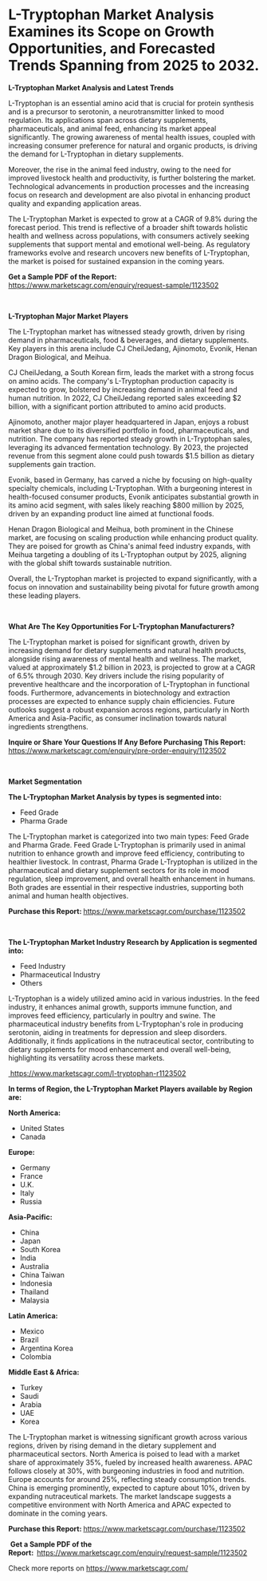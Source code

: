 <p><h1>L-Tryptophan Market Analysis Examines its Scope on Growth Opportunities, and Forecasted Trends Spanning from 2025 to 2032.</h1></p><p><strong>L-Tryptophan Market Analysis and Latest Trends</strong></p>
<p><p>L-Tryptophan is an essential amino acid that is crucial for protein synthesis and is a precursor to serotonin, a neurotransmitter linked to mood regulation. Its applications span across dietary supplements, pharmaceuticals, and animal feed, enhancing its market appeal significantly. The growing awareness of mental health issues, coupled with increasing consumer preference for natural and organic products, is driving the demand for L-Tryptophan in dietary supplements. </p><p>Moreover, the rise in the animal feed industry, owing to the need for improved livestock health and productivity, is further bolstering the market. Technological advancements in production processes and the increasing focus on research and development are also pivotal in enhancing product quality and expanding application areas. </p><p>The L-Tryptophan Market is expected to grow at a CAGR of 9.8% during the forecast period. This trend is reflective of a broader shift towards holistic health and wellness across populations, with consumers actively seeking supplements that support mental and emotional well-being. As regulatory frameworks evolve and research uncovers new benefits of L-Tryptophan, the market is poised for sustained expansion in the coming years.</p></p>
<p><strong>Get a Sample PDF of the Report:&nbsp;</strong> <a href="https://www.marketscagr.com/enquiry/request-sample/1123502?utm_campaign=2992&utm_medium=2&utm_source=Github&utm_content=ia&utm_term=04042025&utm_id=l-tryptophan">https://www.marketscagr.com/enquiry/request-sample/1123502</a></p>
<p>&nbsp;</p>
<p><strong>L-Tryptophan Major Market Players</strong></p>
<p><p>The L-Tryptophan market has witnessed steady growth, driven by rising demand in pharmaceuticals, food & beverages, and dietary supplements. Key players in this arena include CJ CheilJedang, Ajinomoto, Evonik, Henan Dragon Biological, and Meihua.</p><p>CJ CheilJedang, a South Korean firm, leads the market with a strong focus on amino acids. The company's L-Tryptophan production capacity is expected to grow, bolstered by increasing demand in animal feed and human nutrition.  In 2022, CJ CheilJedang reported sales exceeding $2 billion, with a significant portion attributed to amino acid products.</p><p>Ajinomoto, another major player headquartered in Japan, enjoys a robust market share due to its diversified portfolio in food, pharmaceuticals, and nutrition. The company has reported steady growth in L-Tryptophan sales, leveraging its advanced fermentation technology. By 2023, the projected revenue from this segment alone could push towards $1.5 billion as dietary supplements gain traction.</p><p>Evonik, based in Germany, has carved a niche by focusing on high-quality specialty chemicals, including L-Tryptophan. With a burgeoning interest in health-focused consumer products, Evonik anticipates substantial growth in its amino acid segment, with sales likely reaching $800 million by 2025, driven by an expanding product line aimed at functional foods.</p><p>Henan Dragon Biological and Meihua, both prominent in the Chinese market, are focusing on scaling production while enhancing product quality. They are poised for growth as China's animal feed industry expands, with Meihua targeting a doubling of its L-Tryptophan output by 2025, aligning with the global shift towards sustainable nutrition.</p><p>Overall, the L-Tryptophan market is projected to expand significantly, with a focus on innovation and sustainability being pivotal for future growth among these leading players.</p></p>
<p>&nbsp;</p>
<p><strong>What Are The Key Opportunities For L-Tryptophan Manufacturers?</strong></p>
<p><p>The L-Tryptophan market is poised for significant growth, driven by increasing demand for dietary supplements and natural health products, alongside rising awareness of mental health and wellness. The market, valued at approximately $1.2 billion in 2023, is projected to grow at a CAGR of 6.5% through 2030. Key drivers include the rising popularity of preventive healthcare and the incorporation of L-Tryptophan in functional foods. Furthermore, advancements in biotechnology and extraction processes are expected to enhance supply chain efficiencies. Future outlooks suggest a robust expansion across regions, particularly in North America and Asia-Pacific, as consumer inclination towards natural ingredients strengthens.</p></p>
<p><strong>Inquire or Share Your Questions If Any Before Purchasing This Report:</strong> <a href="https://www.marketscagr.com/enquiry/pre-order-enquiry/1123502?utm_campaign=2992&utm_medium=2&utm_source=Github&utm_content=ia&utm_term=04042025&utm_id=l-tryptophan">https://www.marketscagr.com/enquiry/pre-order-enquiry/1123502</a></p>
<p>&nbsp;</p>
<p><strong>Market Segmentation</strong></p>
<p><strong>The L-Tryptophan Market Analysis by types is segmented into:</strong></p>
<p><ul><li>Feed Grade</li><li>Pharma Grade</li></ul></p>
<p><p>The L-Tryptophan market is categorized into two main types: Feed Grade and Pharma Grade. Feed Grade L-Tryptophan is primarily used in animal nutrition to enhance growth and improve feed efficiency, contributing to healthier livestock. In contrast, Pharma Grade L-Tryptophan is utilized in the pharmaceutical and dietary supplement sectors for its role in mood regulation, sleep improvement, and overall health enhancement in humans. Both grades are essential in their respective industries, supporting both animal and human health objectives.</p></p>
<p><strong>Purchase this Report:&nbsp;</strong><a href="https://www.marketscagr.com/purchase/1123502?utm_campaign=2992&utm_medium=2&utm_source=Github&utm_content=ia&utm_term=04042025&utm_id=l-tryptophan">https://www.marketscagr.com/purchase/1123502</a></p>
<p>&nbsp;</p>
<p><strong>The L-Tryptophan Market Industry Research by Application is segmented into:</strong></p>
<p><ul><li>Feed Industry</li><li>Pharmaceutical Industry</li><li>Others</li></ul></p>
<p><p>L-Tryptophan is a widely utilized amino acid in various industries. In the feed industry, it enhances animal growth, supports immune function, and improves feed efficiency, particularly in poultry and swine. The pharmaceutical industry benefits from L-Tryptophan's role in producing serotonin, aiding in treatments for depression and sleep disorders. Additionally, it finds applications in the nutraceutical sector, contributing to dietary supplements for mood enhancement and overall well-being, highlighting its versatility across these markets.</p></p>
<p><a href="https://www.marketscagr.com/l-tryptophan-r1123502?utm_campaign=2992&utm_medium=2&utm_source=Github&utm_content=ia&utm_term=04042025&utm_id=l-tryptophan">&nbsp;https://www.marketscagr.com/l-tryptophan-r1123502</a></p>
<p><strong>In terms of Region, the L-Tryptophan Market Players available by Region are:</strong></p>
<p>
    <p> <strong> North America: </strong>
        <ul>
            <li>United States</li>
            <li>Canada</li>
        </ul>
        </p> 
    <p> <strong> Europe: </strong>
        <ul>
            <li>Germany</li>
            <li>France</li>
            <li>U.K.</li>
            <li>Italy</li>
            <li>Russia</li>
        </ul>
        </p> 
    <p> <strong> Asia-Pacific: </strong>
        <ul>
            <li>China</li>
            <li>Japan</li>
            <li>South Korea</li>
            <li>India</li>
            <li>Australia</li>
            <li>China Taiwan</li>
            <li>Indonesia</li>
            <li>Thailand</li>
            <li>Malaysia</li>
        </ul>
        </p> 
    <p> <strong> Latin America: </strong>
        <ul>
            <li>Mexico</li>
            <li>Brazil</li>
            <li>Argentina Korea</li>
            <li>Colombia</li>
        </ul>
        </p> 
    <p> <strong> Middle East & Africa: </strong>
        <ul>
            <li>Turkey</li>
            <li>Saudi</li>
            <li>Arabia</li>
            <li>UAE</li>
            <li>Korea</li>
        </ul>
    </p>
    </p>
<p><p>The L-Tryptophan market is witnessing significant growth across various regions, driven by rising demand in the dietary supplement and pharmaceutical sectors. North America is poised to lead with a market share of approximately 35%, fueled by increased health awareness. APAC follows closely at 30%, with burgeoning industries in food and nutrition. Europe accounts for around 25%, reflecting steady consumption trends. China is emerging prominently, expected to capture about 10%, driven by expanding nutraceutical markets. The market landscape suggests a competitive environment with North America and APAC expected to dominate in the coming years.</p></p>
<p><strong>Purchase this Report: </strong><a href="https://www.marketscagr.com/purchase/1123502?utm_campaign=2992&utm_medium=2&utm_source=Github&utm_content=ia&utm_term=04042025&utm_id=l-tryptophan">https://www.marketscagr.com/purchase/1123502</a></p>
<p>&nbsp;<strong>Get a Sample PDF of the Report:&nbsp;&nbsp;</strong><a href="https://www.marketscagr.com/enquiry/request-sample/1123502?utm_campaign=2992&utm_medium=2&utm_source=Github&utm_content=ia&utm_term=04042025&utm_id=l-tryptophan">https://www.marketscagr.com/enquiry/request-sample/1123502</a></p>
<p><strong></strong></p>
<p>Check more reports on <a href="https://www.marketscagr.com/?utm_campaign=2992&utm_medium=2&utm_source=Github&utm_content=ia&utm_term=04042025&utm_id=l-tryptophan">https://www.marketscagr.com/</a></p>
